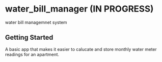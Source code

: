 # water_bill_manager (IN PROGRESS)

water bill managemnet system

## Getting Started

A basic app that makes it easier to calucate and store monthly water meter readings for an apartment.
